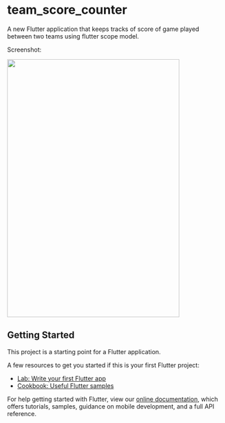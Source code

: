 # team_score_counter

A new Flutter application that keeps tracks of score of game played between two teams using flutter scope model.

Screenshot: 

<img align="center" src="https://1.bp.blogspot.com/-hE56bkFsvKk/XEiaXoC9FqI/AAAAAAAATbI/r84_bjHmtukfvSMExZn9QYRKIA9Kld0VQCLcBGAs/s320/Screen%2BShot%2B2019-01-23%2Bat%2B10.15.04%2BPM.png" height="600" width="400">

## Getting Started

This project is a starting point for a Flutter application.

A few resources to get you started if this is your first Flutter project:

- [Lab: Write your first Flutter app](https://flutter.io/docs/get-started/codelab)
- [Cookbook: Useful Flutter samples](https://flutter.io/docs/cookbook)

For help getting started with Flutter, view our 
[online documentation](https://flutter.io/docs), which offers tutorials, 
samples, guidance on mobile development, and a full API reference.
